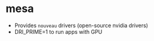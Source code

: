 # mesa

- Provides `nouveau` drivers (open-source nvidia drivers)
- DRI_PRIME=1 to run apps with GPU
